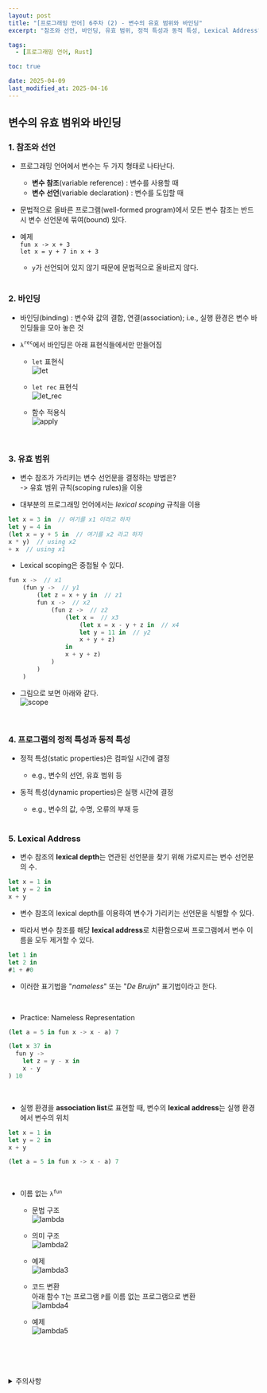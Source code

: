 ```yaml
---
layout: post
title: "[프로그래밍 언어] 6주차 (2) - 변수의 유효 범위와 바인딩"
excerpt: "참조와 선언, 바인딩, 유효 범위, 정적 특성과 동적 특성, Lexical Address"

tags:
  - [프로그래밍 언어, Rust]

toc: true

date: 2025-04-09
last_modified_at: 2025-04-16
---
```

## 변수의 유효 범위와 바인딩
### 1. 참조와 선언
- 프로그래밍 언어에서 변수는 두 가지 형태로 나타난다.  
  - **변수 참조**(variable reference) : 변수를 사용할 때
  - **변수 선언**(variable declaration) : 변수를 도입할 때  

- 문법적으로 올바른 프로그램(well-formed program)에서 모든 변수 참조는 반드시 변수 선언문에 묶여(bound) 있다.  

- 예제  
`fun x -> x + 3`  
`let x = y + 7 in x + 3`  
  - `y`가 선언되어 있지 않기 때문에 문법적으로 올바르지 않다.  

  <br>

### 2. 바인딩  
- 바인딩(binding) : 변수와 값의 결합, 연결(association); i.e., 실행 환경은 변수 바인딩들을 모아 놓은 것  

- `λ`<sup>`rec`</sup>에서 바인딩은 아래 표현식들에서만 만들어짐  
  - `let` 표현식  
  ![let][def]  

  - `let rec` 표현식  
  ![let_rec][def2]  

  - 함수 적용식  
  ![apply][def3]  

  <br>

### 3. 유효 범위  
- 변수 참조가 가리키는 변수 선언문을 결정하는 방법은?  
-> 유효 범위 규칙(scoping rules)을 이용  

- 대부분의 프로그래밍 언어에서는 *lexical scoping* 규칙을 이용  

```rust
let x = 3 in  // 여기를 x1 이라고 하자
let y = 4 in
(let x = y + 5 in  // 여기를 x2 라고 하자
x * y)  // using x2
+ x  // using x1  
```  

- Lexical scoping은 중첩될 수 있다.  

```rust
fun x ->  // x1
    (fun y ->  // y1
        (let z = x + y in  // z1
        fun x ->  // x2
            (fun z ->  // z2
                (let x =  // x3
                    (let x = x - y + z in  // x4
                    let y = 11 in  // y2
                    x + y + z)
                in
                x + y + z)
            )
        )
    )
```

- 그림으로 보면 아래와 같다.  
![scope][def4]  

<br>

### 4. 프로그램의 정적 특성과 동적 특성
- 정적 특성(static properties)은 컴파일 시간에 결정
  - e.g., 변수의 선언, 유효 범위 등

- 동적 특성(dynamic properties)은 실행 시간에 결정
  - e.g., 변수의 값, 수명, 오류의 부재 등  

  <br>

### 5. Lexical Address
- 변수 참조의 **lexical depth**는 연관된 선언문을 찾기 위해 가로지르는 변수 선언문의 수.  

```rust
let x = 1 in
let y = 2 in
x + y
```

- 변수 참조의 lexical depth를 이용하여 변수가 가리키는 선언문을 식별할 수 있다.

- 따라서 변수 참조를 해당 **lexical address**로 치환함으로써 프로그램에서 변수 이름을 모두 제거할 수 있다.  

```rust
let 1 in
let 2 in
#1 + #0
```

- 이러한 표기법을 "*nameless*" 또는 "*De Bruijn*" 표기법이라고 한다.

<br>

- Practice: Nameless Representation  

```rust
(let a = 5 in fun x -> x - a) 7
```

```rust
(let x 37 in
  fun y ->
    let z = y - x in
    x - y
) 10
```

<br>

- 실행 환경을 **association list**로 표현할 때, 변수의 **lexical address**는 실행 환경에서 변수의 위치  

```rust
let x = 1 in
let y = 2 in
x + y
```

```rust
(let a = 5 in fun x -> x - a) 7
```

<br>

- 이름 없는 `λ`<sup>`fun`</sup>  
  - 문법 구조  
  ![lambda][def5]  

  - 의미 구조  
  ![lambda2][def6]  

  - 예제  
  ![lambda3][def7]  

  - 코드 변환  
  아래 함수 `T`는 프로그램 `P`를 이름 없는 프로그램으로 변환  
  ![lambda4][def8]  

  - 예제  
  ![lambda5][def9]  

<br>
<br>
<br>
<br>
<details>
<summary>주의사항</summary>
<div markdown="1">

이 포스팅은 강원대학교 임현승 교수님의 프로그래밍 언어 수업을 들으며 내용을 정리 한 것입니다.  
수업 내용에 대한 저작권은 교수님께 있으니,  
다른 곳으로의 무분별한 내용 복사를 자제해 주세요.

</div>
</details>

[def]: https://i.imgur.com/wHFZNaN.png
[def2]: https://i.imgur.com/b35WLmO.png
[def3]: https://i.imgur.com/ao20adp.png
[def4]: https://i.imgur.com/Fi5e4Ws.png
[def5]: https://i.imgur.com/3U7oVkq.png
[def6]: https://i.imgur.com/Gn8LilR.png
[def7]: https://i.imgur.com/LvGRgvM.png
[def8]: https://i.imgur.com/9t6qTp2.png
[def9]: https://i.imgur.com/e1rSxzk.png